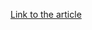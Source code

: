 [Link to the article](https://bleepingcomputer.com/news/security/work-cryptomix-ransomware-variant-released)

